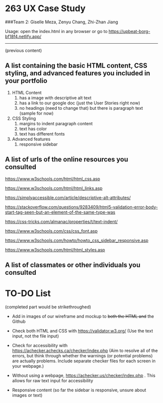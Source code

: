 # 263 UX Case Study

###Team 2: Giselle Meza, Zenyu Chang, Zhi-Zhan Jiang

Usage: open the index.html in any browser or go to https://upbeat-borg-bf18f4.netlify.app/ 

---
(previous content)

## A list containing the basic HTML content, CSS styling, and advanced features you included in your portfolio

1. HTML Content 
   1. has a image with descriptive alt text
   2. has a link to our google doc (just the User Stories right now)
   3. no headings (need to change that) but there is paragraph text (sample for now)
2. CSS Styling
   1. margins to indent paragraph content
   2. text has color
   3. text has different fonts
3. Advanced features
   1. responsive sidebar

## A list of urls of the online resources you consulted

 https://www.w3schools.com/html/html_css.asp
 
 https://www.w3schools.com/html/html_links.asp
 
 https://simplyaccessible.com/article/descriptive-alt-attributes/
 
 https://stackoverflow.com/questions/9283409/html5-validation-error-body-start-tag-seen-but-an-element-of-the-same-type-was
 
 https://css-tricks.com/almanac/properties/t/text-indent/
 
 https://www.w3schools.com/css/css_font.asp
 
 https://www.w3schools.com/howto/howto_css_sidebar_responsive.asp
 
 https://www.w3schools.com/html/html_styles.asp
 
## A list of classmates or other individuals you consulted



# TO-DO List

(completed part would be strikethroughed)

* Add in images of our wireframe and mockup to ~~both the HTML and~~ the Github
* Check both HTML and CSS with https://validator.w3.org/ (Use the text input, not the file input)

* Check for accessibility with https://achecker.achecks.ca/checker/index.php (Aim to resolve all of the errors, but think through whether the warnings (or potential problems) are actually problems. Include separate checker files for each screen in your webpage.)
* Without using a webpage, https://achecker.us/checker/index.php . This allows for raw text input for accessibility


* Responsive content (so far the sidebar is responsive, unsure about images or text)

